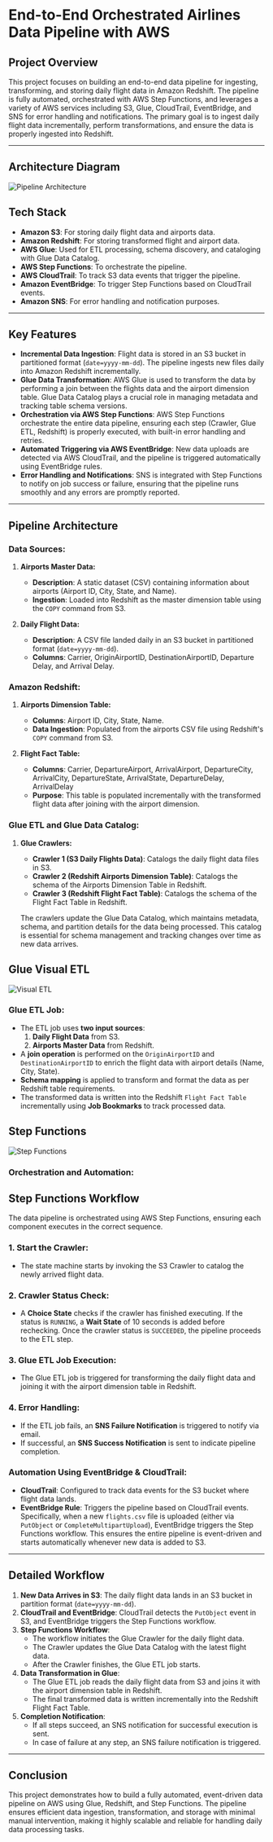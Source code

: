 # **End-to-End Orchestrated Airlines Data Pipeline with AWS**

## **Project Overview**
This project focuses on building an end-to-end data pipeline for ingesting, transforming, and storing daily flight data in Amazon Redshift. The pipeline is fully automated, orchestrated with AWS Step Functions, and leverages a variety of AWS services including S3, Glue, CloudTrail, EventBridge, and SNS for error handling and notifications. The primary goal is to ingest daily flight data incrementally, perform transformations, and ensure the data is properly ingested into Redshift.

---

## Architecture Diagram
![Pipeline Architecture](Architecture_Diagram.jpeg)

## **Tech Stack**
- **Amazon S3**: For storing daily flight data and airports data.
- **Amazon Redshift**: For storing transformed flight and airport data.
- **AWS Glue**: Used for ETL processing, schema discovery, and cataloging with Glue Data Catalog.
- **AWS Step Functions**: To orchestrate the pipeline.
- **AWS CloudTrail**: To track S3 data events that trigger the pipeline.
- **Amazon EventBridge**: To trigger Step Functions based on CloudTrail events.
- **Amazon SNS**: For error handling and notification purposes.

---

## **Key Features**
- **Incremental Data Ingestion**: Flight data is stored in an S3 bucket in partitioned format (`date=yyyy-mm-dd`). The pipeline ingests new files daily into Amazon Redshift incrementally.
- **Glue Data Transformation**: AWS Glue is used to transform the data by performing a join between the flights data and the airport dimension table. Glue Data Catalog plays a crucial role in managing metadata and tracking table schema versions.
- **Orchestration via AWS Step Functions**: AWS Step Functions orchestrate the entire data pipeline, ensuring each step (Crawler, Glue ETL, Redshift) is properly executed, with built-in error handling and retries.
- **Automated Triggering via AWS EventBridge**: New data uploads are detected via AWS CloudTrail, and the pipeline is triggered automatically using EventBridge rules.
- **Error Handling and Notifications**: SNS is integrated with Step Functions to notify on job success or failure, ensuring that the pipeline runs smoothly and any errors are promptly reported.

---

## **Pipeline Architecture**

### **Data Sources:**
1. **Airports Master Data:**
   - **Description**: A static dataset (CSV) containing information about airports (Airport ID, City, State, and Name).
   - **Ingestion**: Loaded into Redshift as the master dimension table using the `COPY` command from S3.

2. **Daily Flight Data:**
   - **Description**: A CSV file landed daily in an S3 bucket in partitioned format (`date=yyyy-mm-dd`).
   - **Columns**: Carrier, OriginAirportID, DestinationAirportID, Departure Delay, and Arrival Delay.

### **Amazon Redshift:**
1. **Airports Dimension Table:**
   - **Columns**: Airport ID, City, State, Name.
   - **Data Ingestion**: Populated from the airports CSV file using Redshift's `COPY` command from S3.

2. **Flight Fact Table:**
   - **Columns**: Carrier, DepartureAirport, ArrivalAirport, DepartureCity, ArrivalCity, DepartureState, ArrivalState, DepartureDelay, ArrivalDelay
   - **Purpose**: This table is populated incrementally with the transformed flight data after joining with the airport dimension.

### **Glue ETL and Glue Data Catalog:**
1. **Glue Crawlers:**
   - **Crawler 1 (S3 Daily Flights Data)**: Catalogs the daily flight data files in S3.
   - **Crawler 2 (Redshift Airports Dimension Table)**: Catalogs the schema of the Airports Dimension Table in Redshift.
   - **Crawler 3 (Redshift Flight Fact Table)**: Catalogs the schema of the Flight Fact Table in Redshift.

   The crawlers update the Glue Data Catalog, which maintains metadata, schema, and partition details for the data being processed. This catalog is essential for schema management and tracking         changes over time as new data arrives.

## Glue Visual ETL
![Visual ETL](Glue_Visual_ETL.jpeg)

### **Glue ETL Job:**
   - The ETL job uses **two input sources**:
      1. **Daily Flight Data** from S3.
      2. **Airports Master Data** from Redshift.
   - A **join operation** is performed on the `OriginAirportID` and `DestinationAirportID` to enrich the flight data with airport details (Name, City, State).
   - **Schema mapping** is applied to transform and format the data as per Redshift table requirements.
   - The transformed data is written into the Redshift `Flight Fact Table` incrementally using **Job Bookmarks** to track processed data.

## Step Functions 
![Step Functions](Step_Functions.jpeg)

### **Orchestration and Automation:**
## **Step Functions Workflow**

The data pipeline is orchestrated using AWS Step Functions, ensuring each component executes in the correct sequence.

### 1. **Start the Crawler:**
   - The state machine starts by invoking the S3 Crawler to catalog the newly arrived flight data.

### 2. **Crawler Status Check:**
   - A **Choice State** checks if the crawler has finished executing. If the status is `RUNNING`, a **Wait State** of 10 seconds is added before rechecking.  Once the crawler status is `SUCCEEDED`, the pipeline proceeds to the ETL step.

### 3. **Glue ETL Job Execution:**
   - The Glue ETL job is triggered for transforming the daily flight data and joining it with the airport dimension table in Redshift.

### 4. **Error Handling:**
   - If the ETL job fails, an **SNS Failure Notification** is triggered to notify via email.
   - If successful, an **SNS Success Notification** is sent to indicate pipeline completion.


### **Automation Using EventBridge & CloudTrail:**
   - **CloudTrail**: Configured to track data events for the S3 bucket where flight data lands.
   - **EventBridge Rule**: Triggers the pipeline based on CloudTrail events. Specifically, when a new `flights.csv` file is uploaded (either via `PutObject` or `CompleteMultipartUpload`), EventBridge triggers the Step Functions workflow. This ensures the entire pipeline is event-driven and starts automatically whenever new data is added to S3.

---

## **Detailed Workflow**
1. **New Data Arrives in S3**: The daily flight data lands in an S3 bucket in partition format (`date=yyyy-mm-dd`).
2. **CloudTrail and EventBridge**: CloudTrail detects the `PutObject` event in S3, and EventBridge triggers the Step Functions workflow.
3. **Step Functions Workflow**:
   - The workflow initiates the Glue Crawler for the daily flight data.
   - The Crawler updates the Glue Data Catalog with the latest flight data.
   - After the Crawler finishes, the Glue ETL job starts.
4. **Data Transformation in Glue**:
   - The Glue ETL job reads the daily flight data from S3 and joins it with the airport dimension table in Redshift.
   - The final transformed data is written incrementally into the Redshift Flight Fact Table.
5. **Completion Notification**:
   - If all steps succeed, an SNS notification for successful execution is sent.
   - In case of failure at any step, an SNS failure notification is triggered.

---

## **Conclusion**
This project demonstrates how to build a fully automated, event-driven data pipeline on AWS using Glue, Redshift, and Step Functions. The pipeline ensures efficient data ingestion, transformation, and storage with minimal manual intervention, making it highly scalable and reliable for handling daily data processing tasks.

